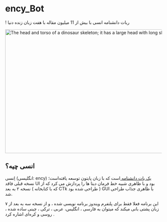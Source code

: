 # ency_Bot
! ربات دانشنامه انسی با بیش از 11 میلیون مقاله  با هفت زبان زنده دنیا

<div class="figure">
  <img src="https://www.uplooder.net/img/image/51/0f13287059e177c2c003f0426ec4bca2/Screenshot-(62).png"
       alt="The head and torso of a dinosaur skeleton;
            it has a large head with long sharp teeth"
       width="700"
       title = " چت بات انسی  " 
       height="400">

<h2>انسی چیه؟ </h2>
<p>اِنسی (انگلیسی: ency) <a href=https://fa.wikipedia.org/wiki/%D8%A8%D8%A7%D8%AA_%D9%85%DA%A9%D8%A7%D9%84%D9%85%D9%87>یک بات دانشنامه </a> است که با زبان پایتون  توسعه یافته‌است؛
نسخه قبلی  فاقد UI بود و با ظاهری شبیه خط فرمان دیتا ها را پردازش می کرد که از نسخه ۲ به بعد ( که با کتابخانه CTk طراحی شده بود ) GUI با ظاهری جذاب طراحی شد.

این برنامه فعلا فقط برای  پلتفرم ویندوز برنامه نویسی شده ، 
و از نسخه سه به بعد از ۷ زبان پشتی بانی میکند که میتوان به 
فارسی ، انگلیس،  عربی ، ترکی ، چینی ساده شده ، روسی و کره‌ای اشاره کرد .
</p>

